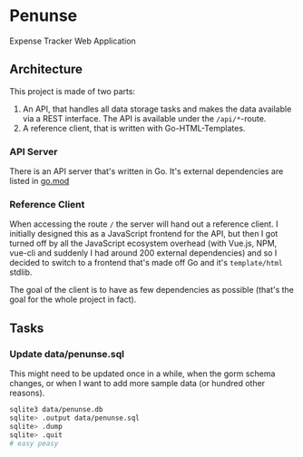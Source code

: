 # Penunse

Expense Tracker Web Application

## Architecture

This project is made of two parts:

1. An API, that handles all data storage tasks and makes the data 
available via a REST interface. The API is available under the 
`/api/*`-route.
1. A reference client, that is written with Go-HTML-Templates.

### API Server

There is an API server that's written in Go. It's external dependencies are listed in [go.mod](penunse/tree/master/go.mod)


### Reference Client

When accessing the route `/` the server will hand out a reference 
client. I initially designed this as a JavaScript frontend for the API, 
but then I got turned off by all the JavaScript ecosystem overhead (with 
Vue.js, NPM, vue-cli and suddenly I had around 200 external 
dependencies) and so I decided to switch to a frontend that's made off 
Go and it's `template/html` stdlib.

The goal of the client is to have as few dependencies as possible 
(that's the goal for the whole project in fact).  


## Tasks

### Update data/penunse.sql

This might need to be updated once in a while, when the gorm schema changes, or when I want to add more sample data (or hundred other reasons).

```bash
sqlite3 data/penunse.db
sqlite> .output data/penunse.sql
sqlite> .dump
sqlite> .quit
# easy peasy
```

